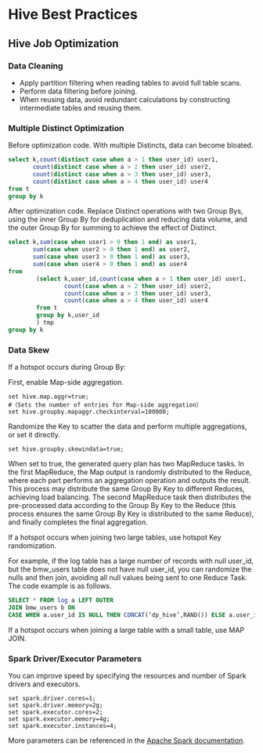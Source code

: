 # Hive Best Practices

## Hive Job Optimization

### Data Cleaning

- Apply partition filtering when reading tables to avoid full table scans.
- Perform data filtering before joining.
- When reusing data, avoid redundant calculations by constructing intermediate tables and reusing them.

### Multiple Distinct Optimization

Before optimization code. With multiple Distincts, data can become bloated.

```sql
select k,count(distinct case when a > 1 then user_id) user1,
       count(distinct case when a > 2 then user_id) user2,
       count(distinct case when a > 3 then user_id) user3,
       count(distinct case when a > 4 then user_id) user4
from t  
group by k
```

After optimization code. Replace Distinct operations with two Group Bys, using the inner Group By for deduplication and reducing data volume, and the outer Group By for summing to achieve the effect of Distinct.

```sql
select k,sum(case when user1 > 0 then 1 end) as user1,
       sum(case when user2 > 0 then 1 end) as user2,
       sum(case when user3 > 0 then 1 end) as user3,
       sum(case when user4 > 0 then 1 end) as user4
from 
        (select k,user_id,count(case when a > 1 then user_id) user1,
                count(case when a > 2 then user_id) user2,
                count(case when a > 3 then user_id) user3,
                count(case when a > 4 then user_id) user4
        from t
        group by k,user_id  
        ) tmp 
group by k
```

### Data Skew

If a hotspot occurs during Group By:

First, enable Map-side aggregation.

```shell
set hive.map.aggr=true;
#（Sets the number of entries for Map-side aggregation）
set hive.groupby.mapaggr.checkinterval=100000;

```

Randomize the Key to scatter the data and perform multiple aggregations, or set it directly.

```shell
set hive.groupby.skewindata=true;
```

When set to true, the generated query plan has two MapReduce tasks. In the first MapReduce, the Map output is randomly distributed to the Reduce, where each part performs an aggregation operation and outputs the result. This process may distribute the same Group By Key to different Reduces, achieving load balancing. The second MapReduce task then distributes the pre-processed data according to the Group By Key to the Reduce (this process ensures the same Group By Key is distributed to the same Reduce), and finally completes the final aggregation.

If a hotspot occurs when joining two large tables, use hotspot Key randomization.

For example, if the log table has a large number of records with null user_id, but the bmw_users table does not have null user_id, you can randomize the nulls and then join, avoiding all null values being sent to one Reduce Task. The code example is as follows.

```sql
SELECT * FROM log a LEFT OUTER 
JOIN bmw_users b ON 
CASE WHEN a.user_id IS NULL THEN CONCAT(‘dp_hive’,RAND()) ELSE a.user_id=b.user_id END;
```

If a hotspot occurs when joining a large table with a small table, use MAP JOIN.

### Spark Driver/Executor Parameters

You can improve speed by specifying the resources and number of Spark drivers and executors.

```shell
set spark.driver.cores=1;
set spark.driver.memory=2g;
set spark.executor.cores=2;
set spark.executor.memory=4g;
set spark.executor.instances=4;
```

More parameters can be referenced in the [Apache Spark documentation](https://spark.apache.org/docs/latest/configuration.html#application-properties).

